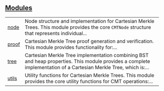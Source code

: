 
## [Modules](./cartesian_merkle_tree-library-modules.md)

| | |
|:---|:---|
| [node](./cartesian_merkle_tree-library-node.md) | Node structure and implementation for Cartesian Merkle Trees. This module provides the core `CMTNode`  structure that represents individual... |
| [proof](./cartesian_merkle_tree-library-proof.md) | Cartesian Merkle Tree proof generation and verification. This module provides functionality for:... |
| [tree](./cartesian_merkle_tree-library-tree.md) | Cartesian Merkle Tree implementation combining BST and heap properties. This module provides a complete implementation of a Cartesian Merkle Tree, which is:... |
| [utils](./cartesian_merkle_tree-library-utils.md) | Utility functions for Cartesian Merkle Trees. This module provides the core utility functions for CMT operations:... |
